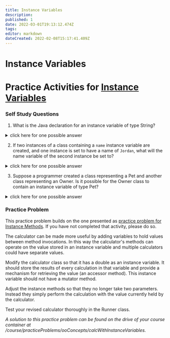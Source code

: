 ```yaml
---
title: Instance Variables
description: 
published: 1
date: 2022-03-01T19:13:12.474Z
tags: 
editor: markdown
dateCreated: 2022-02-08T15:17:41.409Z
---
```


# Instance Variables
# Practice Activities for [Instance Variables](/ooConcepts/variables)



### Self Study Questions
1. What is the Java declaration for an instance variable of type String?
<details>
<summary>click here for one possible answer</summary>
  
`private String variableName;`

</details>

2. If two instances of a class containing a `name` instance variable are created, and one instance is set to have a name of `Jordan`, what will the name variable of the second instance be set to?
<details>
<summary>click here for one possible answer</summary>
The second instance is unchanged when the state of the first instance is changed.
</details>

3. Suppose a programmer created a class representing a Pet and another class representing an Owner.  Is it possible for the Owner class to contain an instance variable of type Pet? 
<details>
<summary>click here for one possible answer</summary>
  
Yes, instance variables can be of any type. For example:
```
  public class Owner {
      private String ownerName;
      private Pet myPet;
  
     public nameMyPet(String name){
  /*owner class uses the pet instance variable to set the pets name 
   by calling methods that belong to the pet class */
  			myPet.setName(name);
  }
```
</details>

### Practice Problem

This practice problem builds on the one presented as [practice problem for Instance Methods](/practiceActivities/ooConcepts/methods).  If you have not completed that activity, please do so.

The calculator can be made more useful by adding variables to hold values between method invocations.   In this way the calculator's methods can operate on the value stored in an instance variable and multiple calculators could have separate values.

Modify the calculator class so that it has a double as an instance variable.  It should store the results of every calculation in that variable and provide a mechanism for retrieving the value (an accessor method).  This instance variable should not have a mutator method.

Adjust the instance methods so that they no longer take two parameters.  Instead they simply perform the calculation with the value currently held by the calculator.

Test your revised calculator thoroughly in the Runner class.

*A solution to this practice problem can be found on the drive of your course container at /course/practiceProblems/ooConcepts/calcWithInstanceVariables.* 